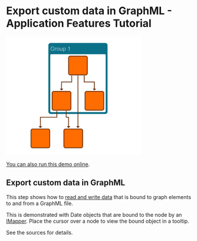 # Export custom data in GraphML - Application Features Tutorial

<img src="../../resources/image/tutorial3step1.png" alt="demo-thumbnail" height="320"/>

[You can also run this demo online](https://live.yworks.com/demos/03-tutorial-application-features/custom-graphml/index.html).

## Export custom data in GraphML

This step shows how to [read and write data](https://docs.yworks.com/yfileshtml/#/dguide/customizing_io_serialization-basics) that is bound to graph elements to and from a GraphML file.

This is demonstrated with Date objects that are bound to the node by an [IMapper](https://docs.yworks.com/yfileshtml/#/api/IMapper). Place the cursor over a node to view the bound object in a tooltip.

See the sources for details.
